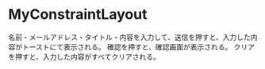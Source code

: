 # MyConstraintLayout
名前・メールアドレス・タイトル・内容を入力して、送信を押すと、入力した内容がトーストにて表示される。
確認を押すと、確認画面が表示される。
クリアを押すと、入力した内容がすべてクリアされる。
